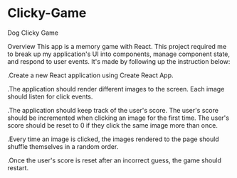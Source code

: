 # Clicky-Game

Dog Clicky Game

Overview
This app is a memory game with React. This project required me to break up my application's UI into components, manage component state, and respond to user events. It's made by following up the instruction below:

.Create a new React application using Create React App.

.The application should render different images to the screen. Each image should listen for click events.

.The application should keep track of the user's score. The user's score should be incremented when clicking an image for the first time. The user's score should be reset to 0 if they click the same image more than once.

.Every time an image is clicked, the images rendered to the page should shuffle themselves in a random order.

.Once the user's score is reset after an incorrect guess, the game should restart.